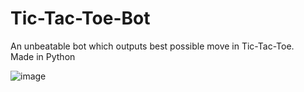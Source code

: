 # Tic-Tac-Toe-Bot
An unbeatable bot which outputs best possible move in Tic-Tac-Toe.
<br>
Made in Python

![image](https://user-images.githubusercontent.com/78521741/163027025-3a5554db-4d29-4925-9edc-de5d2a51ddd8.png)

